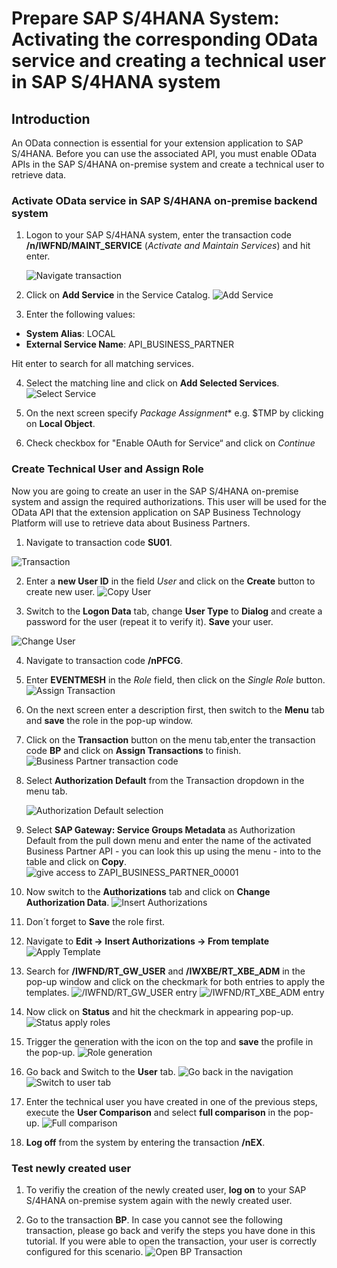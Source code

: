# Prepare SAP S/4HANA System: Activating the corresponding OData service and creating a technical user in SAP S/4HANA system 

## Introduction

An OData connection is essential for your extension application to SAP S/4HANA. Before you can use the associated API, you must enable OData APIs in the SAP S/4HANA on-premise system and create a technical user to retrieve data.

### Activate OData service in SAP S/4HANA on-premise backend system

1.	Logon to your SAP S/4HANA system, enter the transaction code **/n/IWFND/MAINT_SERVICE** (*Activate and Maintain Services*) and hit enter.

      ![Navigate transaction](./images/maintain_service_tcode.png)

2.	Click on **Add Service** in the Service Catalog.
   ![Add Service](./images/add_service.png)

3.	Enter the following values:
   - **System Alias**: LOCAL
   - **External Service Name**: API_BUSINESS_PARTNER
   
   Hit enter to search for all matching services. 

4.	Select the matching line and click on **Add Selected Services**.
   ![Select Service](./images/configure-odata-Service-3.png)
   
5.	On the next screen specify *Package Assignment** e.g. $TMP by clicking on **Local Object**.

6.	Check checkbox for "Enable OAuth for Service“ and click on *Continue*
   
### Create Technical User and Assign Role

Now you are going to create an user in the SAP S/4HANA on-premise system and assign the required authorizations. This user will be used for the OData API that the extension application on SAP Business Technology Platform will use to retrieve data about Business Partners.

1.	Navigate to transaction code **SU01**.

   ![Transaction](./images/transaction_su01.png)
   
2.	Enter a **new User ID** in the field *User* and click on the **Create** button to create new user.
   ![Copy User](./images/create_user_button.png)
   
3.	Switch to the **Logon Data** tab, change **User Type** to **Dialog** and create a password for the user (repeat it to verify it). **Save** your user. 

   ![Change User](./images/configure_user.png)

4.	Navigate to transaction code **/nPFCG**.
5.	Enter **EVENTMESH** in the *Role* field, then click on the *Single Role* button.
   ![Assign Transaction](./images/create_singlerole.png)

6.	On the next screen enter a description first, then switch to the **Menu** tab and **save** the role in the pop-up window.
7.	Click on the **Transaction** button on the menu tab,enter the transaction code **BP** and click on **Assign Transactions** to finish.
   ![Business Partner transaction code](./images/bp_transaction.png)
   
8. Select **Authorization Default** from the Transaction dropdown in the menu tab.
 
    ![Authorization Default selection](./images/authorization_default.png)

9. Select **SAP Gateway: Service Groups Metadata** as Authorization Default from the pull down menu and enter the name of the activated Business Partner API - you can look this up using the menu - into to the table and click on **Copy**.
   ![give access to ZAPI_BUSINESS_PARTNER_00001](./images/tadir_service.png)
   
10. Now switch to the **Authorizations** tab and click on **Change Authorization Data**. 
   ![Insert Authorizations](./images/change_auth_data.png)
   
11. Don´t forget to **Save** the role first.
12. Navigate to **Edit -> Insert Authorizations -> From template**
   ![Apply Template](./images/inseratuth_fromtemplate.png)

13. Search for **/IWFND/RT_GW_USER** and **/IWXBE/RT_XBE_ADM** in the pop-up window and click on the checkmark for both entries to apply the templates.
   ![/IWFND/RT_GW_USER entry](./images/apply_template1.png)
   ![/IWFND/RT_XBE_ADM entry](./images/apply_template2.png)

14. Now click on **Status** and hit the checkmark in appearing pop-up. 
   ![Status apply roles](./images/status_apply.png)

15. Trigger the generation with the icon on the top and **save** the profile in the pop-up.
   ![Role generation](./images/assign_profilename.png)
   
16. Go back and Switch to the **User** tab.
   ![Go back in the navigation](./images/go_back.png)
   ![Switch to user tab](./images/user_tab.png)

17. Enter the technical user you have created in one of the previous steps, execute the **User Comparison** and select **full comparison** in the pop-up.
   ![Full comparison](./images/full_comparison.png)

18. **Log off** from the system by entering the transaction **/nEX**.

### Test newly created user

1. To verifiy the creation of the newly created user, **log on** to your SAP S/4HANA on-premise system again with the newly created user. 

2. Go to the transaction **BP**. In case you cannot see the following transaction, please go back and verify the steps you have done in this tutorial. If you were able to open the transaction, your user is correctly configured for this scenario. 
   ![Open BP Transaction](./images/open_bp_tcode.png)
